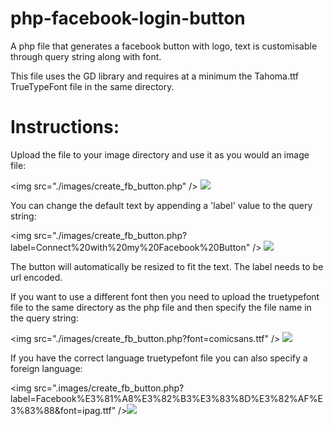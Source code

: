 php-facebook-login-button
=========================

A php file that generates a facebook button with logo, text is customisable through query string along with font.

This file uses the GD library and requires at a minimum the Tahoma.ttf TrueTypeFont file in the same directory.

Instructions:
=============

Upload the file to your image directory and use it as you would an image file:

&lt;img src="./images/create_fb_button.php" /&gt; <img src="http://www.consof.com/create_fb_button/create_fb_button.php" />

You can change the default text by appending a 'label' value to the query string:

&lt;img src="./images/create_fb_button.php?label=Connect%20with%20my%20Facebook%20Button" /&gt; <img src="http://www.consof.com/create_fb_button/create_fb_button.php?label=Connect%20with%20my%20Facebook%20Button" />

The button will automatically be resized to fit the text.  The label needs to be url encoded.

If you want to use a different font then you need to upload the truetypefont file to the same directory as 
the php file and then specify the file name in the query string:

&lt;img src="./images/create_fb_button.php?font=comicsans.ttf" /&gt; <img src="http://www.consof.com/create_fb_button/create_fb_button.php?font=comicsans.ttf" />

If you have the correct language truetypefont file you can also specify a foreign language:

&lt;img src=".images/create_fb_button.php?label=Facebook%E3%81%A8%E3%82%B3%E3%83%8D%E3%82%AF%E3%83%88&font=ipag.ttf" /&gt;<img src="http://www.consof.com/create_fb_button/create_fb_button.php?label=Facebook%E3%81%A8%E3%82%B3%E3%83%8D%E3%82%AF%E3%83%88&amp;font=ipag.ttf" />
